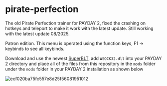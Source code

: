 # pirate-perfection
The old Pirate Perfection trainer for PAYDAY 2, fixed the crashing on hotkeys and teleport to make it work with the latest update. Still working with the latest update 08/2025.

Patron edition. This menu is operated using the function keys, F1 -> keybinds to see all keybinds.

Download and use the newest [SuperBLT](https://superblt.znix.xyz/), add `WSOCK32.dll` into your PAYDAY 2 directory and place all of the files from this repository in the `mods` folder under the `mods` folder in your PAYDAY 2 installation as shown below

![ecf020ba75fc557e8d25f56081951012](https://user-images.githubusercontent.com/54209182/224561446-aaddeaf1-a2e1-40f0-9a6a-d13e4adfac1f.png)
